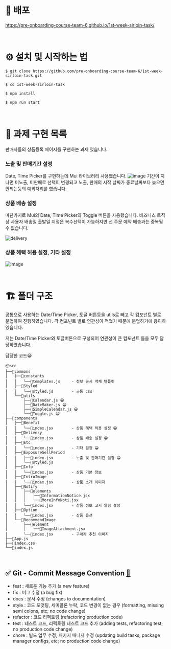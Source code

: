 # 🔗 배포

https://pre-onboarding-course-team-6.github.io/1st-week-sirloin-task/

<br>

# ⚙️ 설치 및 시작하는 법

```
$ git clone https://github.com/pre-onboarding-course-team-6/1st-week-sirloin-task.git

$ cd 1st-week-sirloin-task

$ npm install

$ npm run start
```

<br>

# 🏹 과제 구현 목록

판매자들의 상품등록 페이지를 구현하는 과제 였습니다.

### 노출 및 판매기간 설정

Date, Time Picker를 구현하는데 Mui 라이브러리 사용했습니다.
![image](https://user-images.githubusercontent.com/40172373/156302990-e8581b11-2bd9-4ca7-932f-373e286848e6.png)
기간이 지나면 미노출, 미판매로 선택이 변경되고 노출, 판매의 시작 날짜가 종료날짜보다 늦으면 안되는등의 예외처리를 했습니다.

### 상품 배송 설정

마찬가지로 Mui의 Date, Time Picker와 Toggle 버튼을 사용했습니다.
비즈니스 로직상 사용자 배송일 출발일 지정은 복수선택이 가능하지만 선 주문 예약 배송과는 중복될 수 없습니다.

![delivery](https://user-images.githubusercontent.com/40172373/156303877-a87d1424-be97-4d2c-8167-6888da23084d.gif)

### 상품 혜택 허용 설정, 기타 설정

![image](https://user-images.githubusercontent.com/40172373/156303940-5fa68f03-d6ad-4e72-b61c-8b49ec61f05e.png)

</br>

# 🏗 폴더 구조

공통으로 사용하는 Date/Time Picker, 토글 버튼등을 utils로 빼고 각 컴포넌트 별로 분업하여 진행하였습니다.
각 컴포넌트 별로 연관성이 적었기 때문에 분업하기에 용이하였습니다.

저는 Date/Time Picker와 토글버튼으로 구성되어 연관성이 큰 컴포넌트 들을 모두 담당하였습니다.

담당한 코드😀

```
📦src
├──📂commons
│   ├──📂constants
│   │   └──📜templates.js     - 정보 공시 객체 템플릿
│   ├──📂Styled
│   │   └──📜styled.js        - 공통 css
│   └──📂utils
│       ├──📜Calendar.js 😀
│       ├──📜DateMaker.js 😀
│       ├──📜SimpleCalendar.js 😀
│       └──📜Toggle.js 😀
├──📂components
│   ├──📂Benefit
│   │   └──📜index.jsx        - 상품 혜택 허용 설정 😀
│   ├──📂Delivery
│   │   └──📜index.jsx        - 상품 배송 설정 😀
│   ├──📂Etc
│   │   └──📜index.jsx        - 기타 설정 😀
│   ├──📂ExposureSellPeriod
│   │   ├──📜index.jsx        - 노출 및 판매기간 설정 😀
│   │   └──📜styled.js
│   ├──📂Info
│   │   └──📜index.jsx        - 상품 기본 정보
│   ├──📂IntroImage
│   │   └──📜index.jsx        - 상품 소개 이미지
│   ├──📂Notify
│   │   ├──📂elements
│   │   │   ├──📜InformationNotice.jsx
│   │   │   └──📜MoreInfoNoti.jsx
│   │   └──📜index.jsx        - 상품 정보 고시 알림 설정
│   ├──📂Option
│   │   └──📜index.jsx        - 상품 옵션
│   └──📂RecommendImage
│       ├──📂element
│       │   └──📜ImageAttachment.jsx
│       └──📜index.jsx        - 구매자 추천 이미지
├──📜App.js
├──📜index.css
└──📜index.js
```

<br>

## ✅ Git - Commit Message Convention [🔗](https://webruden.tistory.com/486)

- feat : 새로운 기능 추가 (a new feature)
- fix : 버그 수정 (a bug fix)
- docs : 문서 수정 (changes to documentation)
- style : 코드 포맷팅, 세미콜론 누락, 코드 변경이 없는 경우 (formatting, missing semi colons, etc; no code change)
- refactor : 코드 리펙토링 (refactoring production code)
- test : 테스트 코드, 리펙토링 테스트 코드 추가 (adding tests, refactoring test; no production code change)
- chore : 빌드 업무 수정, 패키지 매니저 수정 (updating build tasks, package manager configs, etc; no production code change)
